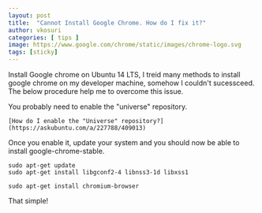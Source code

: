 ```yaml
---
layout: post
title:  "Cannot Install Google Chrome. How do I fix it?"
author: vkosuri
categories: [ tips ]
image: https://www.google.com/chrome/static/images/chrome-logo.svg
tags: [sticky]
---
```

Install Google chrome on Ubuntu 14 LTS, I treid many methods to install google chrome on my developer machine, somehow I couldn't sucessceed.
The below procedure help me to overcome this issue.

You probably need to enable the "universe" repository.

    [How do I enable the "Universe" repository?](https://askubuntu.com/a/227788/409013)

Once you enable it, update your system and you should now be able to install google-chrome-stable.
``` 
sudo apt-get update
sudo apt-get install libgconf2-4 libnss3-1d libxss1

sudo apt-get install chromium-browser
```

That simple!
